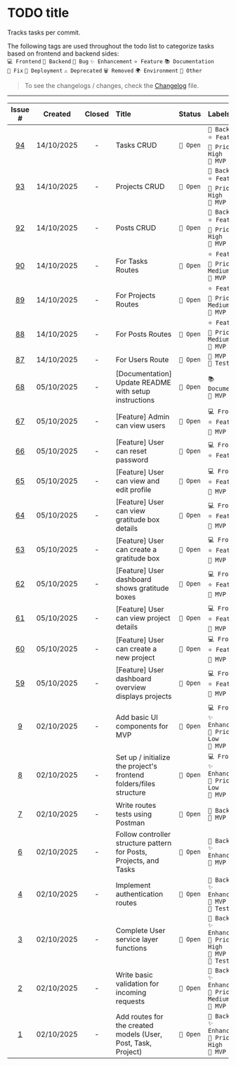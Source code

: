 # TODO title

Tracks tasks per commit.

The following tags are used throughout the todo list to categorize tasks based on frontend and backend sides:<br>
`💻 Frontend` `🔧 Backend` `🐛 Bug` `✨ Enhancement` `⭐ Feature` `📚 Documentation`<br>
`🔨 Fix` `🚀 Deployment` `⚠️ Deprecated` `🗑️ Removed` `🌍 Environment` `📌 Other`

> To see the changelogs / changes, check the [Changelog](./Changelog.md) file.

---
| Issue # | Created | Closed | Title | Status | Labels |
|:------:|:------:|:-----:|:-----|:----:|:-----|
| [94](https://github.com/Gallucky/ClarityBox/issues/94) | 14/10/2025 | - | Tasks CRUD | `💬 Open` | `🔧 Backend`<br>`⭐ Feature`<br>`📌 Priority: High`<br>`📌 MVP` |
| [93](https://github.com/Gallucky/ClarityBox/issues/93) | 14/10/2025 | - | Projects CRUD | `💬 Open` | `🔧 Backend`<br>`⭐ Feature`<br>`📌 Priority: High`<br>`📌 MVP` |
| [92](https://github.com/Gallucky/ClarityBox/issues/92) | 14/10/2025 | - | Posts CRUD | `💬 Open` | `🔧 Backend`<br>`⭐ Feature`<br>`📌 Priority: High`<br>`📌 MVP` |
| [90](https://github.com/Gallucky/ClarityBox/issues/90) | 14/10/2025 | - | For Tasks Routes | `💬 Open` | `⭐ Feature`<br>`📌 Priority: Medium`<br>`📌 MVP` |
| [89](https://github.com/Gallucky/ClarityBox/issues/89) | 14/10/2025 | - | For Projects Routes | `💬 Open` | `⭐ Feature`<br>`📌 Priority: Medium`<br>`📌 MVP` |
| [88](https://github.com/Gallucky/ClarityBox/issues/88) | 14/10/2025 | - | For Posts Routes | `💬 Open` | `⭐ Feature`<br>`📌 Priority: Medium`<br>`📌 MVP` |
| [87](https://github.com/Gallucky/ClarityBox/issues/87) | 14/10/2025 | - | For Users Route | `💬 Open` | `📌 MVP`<br>`📌 Test` |
| [68](https://github.com/Gallucky/ClarityBox/issues/68) | 05/10/2025 | - | [Documentation] Update README with setup instructions | `💬 Open` | `📚 Documentation`<br>`📌 MVP` |
| [67](https://github.com/Gallucky/ClarityBox/issues/67) | 05/10/2025 | - | [Feature] Admin can view users | `💬 Open` | `💻 Frontend`<br>`⭐ Feature`<br>`📌 MVP` |
| [66](https://github.com/Gallucky/ClarityBox/issues/66) | 05/10/2025 | - | [Feature] User can reset password | `💬 Open` | `💻 Frontend`<br>`⭐ Feature` |
| [65](https://github.com/Gallucky/ClarityBox/issues/65) | 05/10/2025 | - | [Feature] User can view and edit profile | `💬 Open` | `💻 Frontend`<br>`⭐ Feature`<br>`📌 MVP` |
| [64](https://github.com/Gallucky/ClarityBox/issues/64) | 05/10/2025 | - | [Feature] User can view gratitude box details | `💬 Open` | `💻 Frontend`<br>`⭐ Feature`<br>`📌 MVP` |
| [63](https://github.com/Gallucky/ClarityBox/issues/63) | 05/10/2025 | - | [Feature] User can create a gratitude box | `💬 Open` | `💻 Frontend`<br>`⭐ Feature`<br>`📌 MVP` |
| [62](https://github.com/Gallucky/ClarityBox/issues/62) | 05/10/2025 | - | [Feature] User dashboard shows gratitude boxes | `💬 Open` | `💻 Frontend`<br>`⭐ Feature`<br>`📌 MVP` |
| [61](https://github.com/Gallucky/ClarityBox/issues/61) | 05/10/2025 | - | [Feature] User can view project details | `💬 Open` | `💻 Frontend`<br>`⭐ Feature`<br>`📌 MVP` |
| [60](https://github.com/Gallucky/ClarityBox/issues/60) | 05/10/2025 | - | [Feature] User can create a new project | `💬 Open` | `💻 Frontend`<br>`⭐ Feature`<br>`📌 MVP` |
| [59](https://github.com/Gallucky/ClarityBox/issues/59) | 05/10/2025 | - | [Feature] User dashboard overview displays projects | `💬 Open` | `💻 Frontend`<br>`⭐ Feature`<br>`📌 MVP` |
| [9](https://github.com/Gallucky/ClarityBox/issues/9) | 02/10/2025 | - | Add basic UI components for MVP | `💬 Open` | `💻 Frontend`<br>`✨ Enhancement`<br>`📌 Priority: Low`<br>`📌 MVP` |
| [8](https://github.com/Gallucky/ClarityBox/issues/8) | 02/10/2025 | - | Set up / initialize the project's frontend folders/files structure | `💬 Open` | `💻 Frontend`<br>`✨ Enhancement`<br>`📌 Priority: Low`<br>`📌 MVP` |
| [7](https://github.com/Gallucky/ClarityBox/issues/7) | 02/10/2025 | - | Write routes tests using Postman | `💬 Open` | `🔧 Backend`<br>`📌 MVP` |
| [6](https://github.com/Gallucky/ClarityBox/issues/6) | 02/10/2025 | - | Follow controller structure pattern for Posts, Projects, and Tasks | `💬 Open` | `🔧 Backend`<br>`✨ Enhancement`<br>`📌 MVP` |
| [4](https://github.com/Gallucky/ClarityBox/issues/4) | 02/10/2025 | - | Implement authentication routes | `💬 Open` | `🔧 Backend`<br>`✨ Enhancement`<br>`📌 MVP`<br>`📌 Test` |
| [3](https://github.com/Gallucky/ClarityBox/issues/3) | 02/10/2025 | - | Complete User service layer functions | `💬 Open` | `🔧 Backend`<br>`✨ Enhancement`<br>`📌 Priority: High`<br>`📌 MVP`<br>`📌 Test` |
| [2](https://github.com/Gallucky/ClarityBox/issues/2) | 02/10/2025 | - | Write basic validation for incoming requests | `💬 Open` | `🔧 Backend`<br>`✨ Enhancement`<br>`📌 Priority: Medium`<br>`📌 MVP` |
| [1](https://github.com/Gallucky/ClarityBox/issues/1) | 02/10/2025 | - | Add routes for the created models (User, Post, Task, Project) | `💬 Open` | `🔧 Backend`<br>`✨ Enhancement`<br>`📌 Priority: High`<br>`📌 MVP` |
